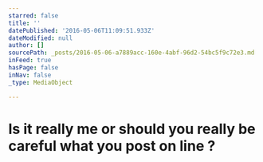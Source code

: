 ```yaml
---
starred: false
title: ''
datePublished: '2016-05-06T11:09:51.933Z'
dateModified: null
author: []
sourcePath: _posts/2016-05-06-a7889acc-160e-4abf-96d2-54bc5f9c72e3.md
inFeed: true
hasPage: false
inNav: false
_type: MediaObject

---
```

# Is it really me or should you really be careful what you post on line ?